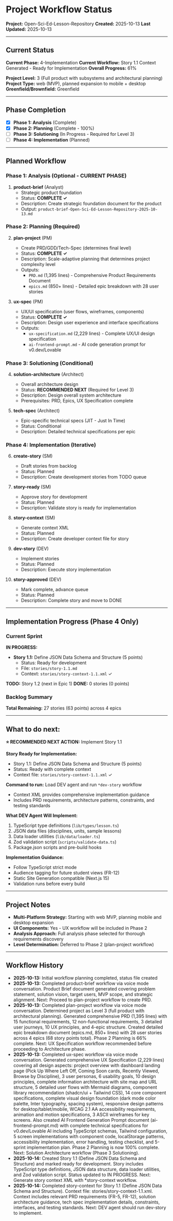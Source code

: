# Project Workflow Status

**Project:** Open-Sci-Ed-Lesson-Repository
**Created:** 2025-10-13
**Last Updated:** 2025-10-13

---

## Current Status

**Current Phase:** 4-Implementation
**Current Workflow:** Story 1.1 Context Generated - Ready for Implementation
**Overall Progress:** 61%

**Project Level:** 3 (Full product with subsystems and architectural planning)
**Project Type:** web (MVP), planned expansion to mobile + desktop
**Greenfield/Brownfield:** Greenfield

---

## Phase Completion

- [x] **Phase 1: Analysis** (Complete)
- [x] **Phase 2: Planning** (Complete - 100%)
- [ ] **Phase 3: Solutioning** (In Progress - Required for Level 3)
- [ ] **Phase 4: Implementation** (Planned)

---

## Planned Workflow

### Phase 1: Analysis (Optional - CURRENT PHASE)

1. **product-brief** (Analyst)
   - Strategic product foundation
   - Status: **COMPLETE ✓**
   - Description: Create strategic foundation document for the product
   - Output: `product-brief-Open-Sci-Ed-Lesson-Repository-2025-10-13.md`

### Phase 2: Planning (Required)

2. **plan-project** (PM)
   - Create PRD/GDD/Tech-Spec (determines final level)
   - Status: **COMPLETE ✓**
   - Description: Scale-adaptive planning that determines project complexity level
   - Outputs:
     - `PRD.md` (1,395 lines) - Comprehensive Product Requirements Document
     - `epics.md` (850+ lines) - Detailed epic breakdown with 28 user stories

3. **ux-spec** (PM)
   - UX/UI specification (user flows, wireframes, components)
   - Status: **COMPLETE ✓**
   - Description: Design user experience and interface specifications
   - Outputs:
     - `ux-specification.md` (2,229 lines) - Complete UX/UI design specification
     - `ai-frontend-prompt.md` - AI code generation prompt for v0.dev/Lovable

### Phase 3: Solutioning (Conditional)

4. **solution-architecture** (Architect)
   - Overall architecture design
   - Status: **RECOMMENDED NEXT** (Required for Level 3)
   - Description: Design overall system architecture
   - Prerequisites: PRD, Epics, UX Specification complete

5. **tech-spec** (Architect)
   - Epic-specific technical specs (JIT - Just In Time)
   - Status: Conditional
   - Description: Detailed technical specifications per epic

### Phase 4: Implementation (Iterative)

6. **create-story** (SM)
   - Draft stories from backlog
   - Status: Planned
   - Description: Create development stories from TODO queue

7. **story-ready** (SM)
   - Approve story for development
   - Status: Planned
   - Description: Validate story is ready for implementation

8. **story-context** (SM)
   - Generate context XML
   - Status: Planned
   - Description: Create developer context file for story

9. **dev-story** (DEV)
   - Implement stories
   - Status: Planned
   - Description: Execute story implementation

10. **story-approved** (DEV)
    - Mark complete, advance queue
    - Status: Planned
    - Description: Complete story and move to DONE

---

## Implementation Progress (Phase 4 Only)

### Current Sprint

**IN PROGRESS:**
- **Story 1.1:** Define JSON Data Schema and Structure (5 points)
  - Status: Ready for development
  - File: `stories/story-1.1.md`
  - Context: `stories/story-context-1.1.xml` ✓

**TODO:** Story 1.2 (next in Epic 1)
**DONE:** 0 stories (0 points)

### Backlog Summary
**Total Remaining:** 27 stories (63 points) across 4 epics

---

## What to do next:

**⭐ RECOMMENDED NEXT ACTION:** Implement Story 1.1

**Story Ready for Implementation:**
- Story 1.1: Define JSON Data Schema and Structure (5 points)
- Status: Ready with complete context
- Context file: `stories/story-context-1.1.xml` ✓

**Command to run:** Load DEV agent and run `*dev-story` workflow
- Context XML provides comprehensive implementation guidance
- Includes PRD requirements, architecture patterns, constraints, and testing standards

**What DEV Agent Will Implement:**
1. TypeScript type definitions (`lib/types/lesson.ts`)
2. JSON data files (disciplines, units, sample lessons)
3. Data loader utilities (`lib/data/loader.ts`)
4. Zod validation script (`scripts/validate-data.ts`)
5. Package.json scripts and pre-build hooks

**Implementation Guidance:**
- Follow TypeScript strict mode
- Audience tagging for future student views (FR-12)
- Static Site Generation compatible (Next.js 15)
- Validation runs before every build

---

## Project Notes

- **Multi-Platform Strategy:** Starting with web MVP, planning mobile and desktop expansion
- **UI Components:** Yes - UX workflow will be included in Phase 2
- **Analysis Approach:** Full analysis phase selected for thorough requirements discovery
- **Level Determination:** Deferred to Phase 2 (plan-project workflow)

---

## Workflow History

- **2025-10-13:** Initial workflow planning completed, status file created
- **2025-10-13:** Completed product-brief workflow via voice mode conversation. Product Brief document generated covering problem statement, solution vision, target users, MVP scope, and strategic alignment. Next: Proceed to plan-project workflow to create PRD.
- **2025-10-13:** Completed plan-project workflow via voice mode conversation. Determined project as Level 3 (full product with architectural planning). Generated comprehensive PRD (1,395 lines) with 15 functional requirements, 12 non-functional requirements, 3 detailed user journeys, 10 UX principles, and 4-epic structure. Created detailed epic breakdown document (epics.md, 850+ lines) with 28 user stories across 4 epics (68 story points total). Phase 2 Planning is 66% complete. Next: UX Specification workflow recommended before proceeding to Architecture phase.
- **2025-10-13:** Completed ux-spec workflow via voice mode conversation. Generated comprehensive UX Specification (2,229 lines) covering all design aspects: project overview with dashboard landing page (Pick Up Where Left Off, Coming Soon cards, Recently Viewed, Browse by Discipline), 3 user personas, 6 usability goals, 10 design principles, complete information architecture with site map and URL structure, 5 detailed user flows with Mermaid diagrams, component library recommendation (shadcn/ui + Tailwind CSS), 14 core component specifications, complete visual design foundation (dark mode color palette, Inter typography, spacing system), responsive design patterns for desktop/tablet/mobile, WCAG 2.1 AA accessibility requirements, animation and motion specifications, 3 ASCII wireframes for key screens. Also created AI Frontend Generation Prompt document (ai-frontend-prompt.md) with complete technical specifications for v0.dev/Lovable AI including TypeScript schemas, Tailwind configuration, 5 screen implementations with component code, localStorage patterns, accessibility implementation, error handling, testing checklist, and 5-sprint implementation plan. Phase 2 Planning is now 100% complete. Next: Solution Architecture workflow (Phase 3 Solutioning).
- **2025-10-14:** Created Story 1.1 (Define JSON Data Schema and Structure) and marked ready for development. Story includes TypeScript type definitions, JSON data structure, data loader utilities, and Zod validation script. Status updated to IN PROGRESS. Next: Generate story context XML with *story-context workflow.
- **2025-10-14:** Completed story-context for Story 1.1 (Define JSON Data Schema and Structure). Context file: stories/story-context-1.1.xml. Context includes relevant PRD requirements (FR-5, FR-12), solution architecture guidance, tech spec implementation details, constraints, interfaces, and testing standards. Next: DEV agent should run dev-story to implement.
